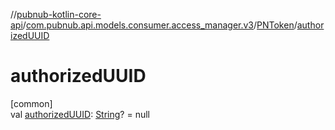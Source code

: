 //[pubnub-kotlin-core-api](../../../index.md)/[com.pubnub.api.models.consumer.access_manager.v3](../index.md)/[PNToken](index.md)/[authorizedUUID](authorized-u-u-i-d.md)

# authorizedUUID

[common]\
val [authorizedUUID](authorized-u-u-i-d.md): [String](https://kotlinlang.org/api/core/kotlin-stdlib/kotlin/-string/index.html)? = null
